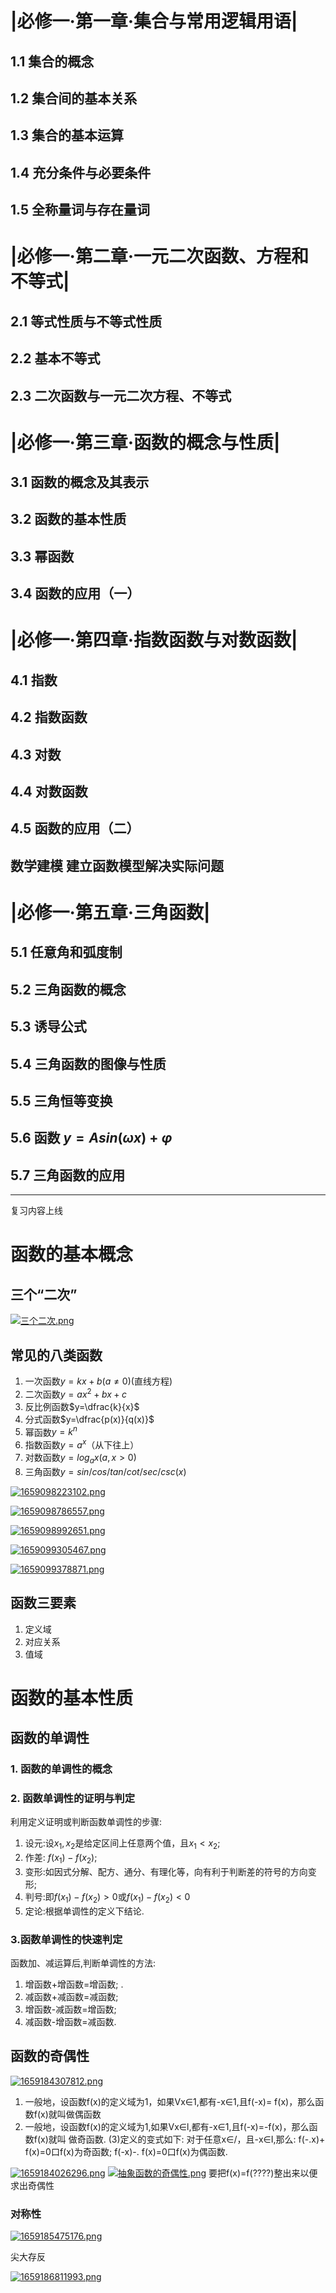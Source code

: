 # |必修一·第一章·集合与常用逻辑用语|

## 1.1 集合的概念

## 1.2 集合间的基本关系

## 1.3 集合的基本运算

## 1.4 充分条件与必要条件

## 1.5 全称量词与存在量词

# |必修一·第二章·一元二次函数、方程和不等式|

## 2.1 等式性质与不等式性质

## 2.2 基本不等式

## 2.3 二次函数与一元二次方程、不等式

# |必修一·第三章·函数的概念与性质|

## 3.1 函数的概念及其表示

## 3.2 函数的基本性质

## 3.3 幂函数

## 3.4 函数的应用（一）

# |必修一·第四章·指数函数与对数函数|

## 4.1 指数

## 4.2 指数函数

## 4.3 对数

## 4.4 对数函数

## 4.5 函数的应用（二）

## 数学建模 建立函数模型解决实际问题

# |必修一·第五章·三角函数|

## 5.1 任意角和弧度制

## 5.2 三角函数的概念

## 5.3 诱导公式

## 5.4 三角函数的图像与性质

## 5.5 三角恒等变换

## 5.6 函数 $y=Asin(\omega x)+ \varphi$

## 5.7 三角函数的应用

------
复习内容上线
# 函数的基本概念
## 三个“二次”

[![三个二次.png](https://pic.jitudisk.com/public/2022/07/29/9dc734847193a.png)](https://pic.jitudisk.com/public/2022/07/29/9dc734847193a.png)

## 常见的八类函数
1. 一次函数$y=kx+b(a \neq 0)$(直线方程)
2. 二次函数$y=ax^2+bx+c$
3. 反比例函数$y=\dfrac{k}{x}$
4. 分式函数$y=\dfrac{p(x)}{q(x)}$
5. 幂函数$y=k^n$
6. 指数函数$y=a^x$（从下往上）
7. 对数函数$y=log_ax(a,x>0)$
8. 三角函数$y=sin/cos/tan/cot/sec/csc(x)$


 [![1659098223102.png](https://pic.jitudisk.com/public/2022/07/29/c55333f02b6f9.png)](https://pic.jitudisk.com/public/2022/07/29/c55333f02b6f9.png)
 
 [![1659098786557.png](https://pic.jitudisk.com/public/2022/07/29/024b59d54e09d.png)](https://pic.jitudisk.com/public/2022/07/29/024b59d54e09d.png)
 
 [![1659098992651.png](https://pic.jitudisk.com/public/2022/07/29/82917cd3f8c83.png)](https://pic.jitudisk.com/public/2022/07/29/82917cd3f8c83.png)
 
 [![1659099305467.png](https://pic.jitudisk.com/public/2022/07/29/284d8b4ff3998.png)](https://pic.jitudisk.com/public/2022/07/29/284d8b4ff3998.png)
 
 [![1659099378871.png](https://pic.jitudisk.com/public/2022/07/29/182e70dc8511a.png)](https://pic.jitudisk.com/public/2022/07/29/182e70dc8511a.png)
 
 ## 函数三要素
1.  定义域
2.  对应关系
3.  值域

# 函数的基本性质
## 函数的单调性
### 1. 函数的单调性的概念
### 2. 函数单调性的证明与判定
利用定义证明或判断函数单调性的步骤:
1. 设元:设$x_1,x_2$是给定区间上任意两个值，且$x_1<x_2$;
2. 作差: $f(x_1)-f(x_2)$;
3. 变形:如因式分解、配方、通分、有理化等，向有利于判断差的符号的方向变形;
4. 判号:即$f(x_1)-f(x_2)>0$或$f(x_1)-f(x_2)<0$
5. 定论:根据单调性的定义下结论.
### 3.函数单调性的快速判定
函数加、减运算后,判断单调性的方法:
1. 增函数+增函数=增函数; .
2. 减函数+减函数=减函数;
3. 增函数-减函数=增函数;
4. 减函数-增函数=减函数.

## 函数的奇偶性
[![1659184307812.png](https://pic.jitudisk.com/public/2022/07/30/19d04091d71b4.png)](https://pic.jitudisk.com/public/2022/07/30/19d04091d71b4.png)
1. 一般地，设函数f(x)的定义域为1，如果Vx∈1,都有-x∈1,且f(-x)= f(x)，那么函数f(x)就叫做偶函数
2. 一般地，设函数f(x)的定义域为1,如果Vx∈l,都有-x∈1,且f(-x)=-f(x)，那么函数f(x)就叫
做奇函数.
(3)定义的变式如下: 
对于任意x∈/，且-x∈I,那么:
f(-.x)+ f(x)=0口f(x)为奇函数;
f(-x)-. f(x)=0口f(x)为偶函数.

[![1659184026296.png](https://pic.jitudisk.com/public/2022/07/30/81f2b060131d4.png)](https://pic.jitudisk.com/public/2022/07/30/81f2b060131d4.png)
[![抽象函数的奇偶性.png](https://pic.jitudisk.com/public/2022/07/30/3533f88100903.png)](https://pic.jitudisk.com/public/2022/07/30/3533f88100903.png)
要把f(x)=f(????)整出来以便求出奇偶性

### 对称性

[![1659185475176.png](https://pic.jitudisk.com/public/2022/07/30/7f03463a9fd16.png)](https://pic.jitudisk.com/public/2022/07/30/7f03463a9fd16.png)

尖大存反

[![1659186811993.png](https://pic.jitudisk.com/public/2022/07/30/5b001d93a7193.png)](https://pic.jitudisk.com/public/2022/07/30/5b001d93a7193.png)